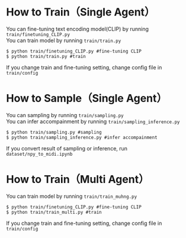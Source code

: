 # How to Train（Single Agent）
You can fine-tuning text encoding model(CLIP) by running ```train/finetuning_CLIP.py```<br>
You can train model by running ```train/train.py```<br>
```
$ python train/finetuning_CLIP.py #fine-tuning CLIP
$ python train/train.py #train
```
If you change train and fine-tuning setting, change config file in ```train/config```<br>

# How to Sample（Single Agent）
You can sampling by running ```train/sampling.py```<br>
You can infer accompainment by running ```train/sampling_inference.py```<br>
```
$ python train/sampling.py #sampling
$ python train/sampling_inference.py #infer accompainment
```
If you convert result of sampling or inference, run ```dataset/npy_to_midi.ipynb```

# How to Train（Multi Agent）
You can train model by running ```train/train_muhng.py```<br>
```
$ python train/finetuning_CLIP.py #fine-tuning CLIP
$ python train/train_multi.py #train
```
If you change train and fine-tuning setting, change config file in ```train/config```<br>
